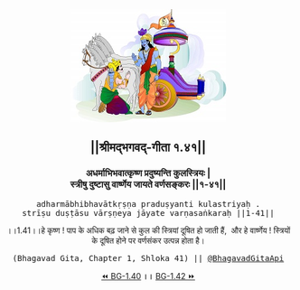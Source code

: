 <center><img src="../../asset/BG.png" alt="#API #bhagavadgitaapi #slok #nodejs #js #api #gitaapi #krishna #hinduism #vedic #ISKCON #shreemadbhagavadgita #technology"/>
<h2>||श्रीमद्‍भगवद्‍-गीता १.४१||</h2>
<h3>अधर्माभिभवात्कृष्ण प्रदुष्यन्ति कुलस्त्रियः |<br/>स्त्रीषु दुष्टासु वार्ष्णेय जायते वर्णसङ्करः ||१-४१||</h3>
<pre>adharmābhibhavātkṛṣṇa praduṣyanti kulastriyaḥ .<br/>strīṣu duṣṭāsu vārṣṇeya jāyate varṇasaṅkaraḥ ||1-41||</pre>
<p>।।1.41।।हे कृष्ण ! पाप के अधिक बढ़ जाने से कुल की स्त्रियां दूषित हो जाती हैं,  और हे वार्ष्णेय ! स्त्रियों के दूषित होने पर वर्णसंकर उत्पन्न होता है।</p>
<pre>(Bhagavad Gita, Chapter 1, Shloka 41) || <a href="https://twitter.com/bhagavadgitaapi">@BhagavadGitaApi</a></pre><a href="../../1/40">⏪  BG-1.40</a><b>        ।।        </b><a href="../../1/42">BG-1.42  ⏩</a></center></center>